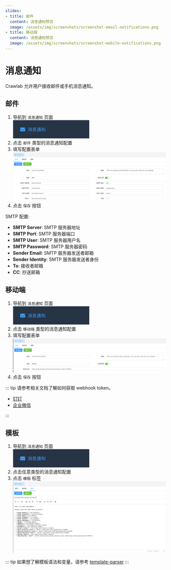 ```yaml
---
slides:
- title: 邮件
  content: 消息通知预览
  image: /assets/img/screenshots/screenshot-email-notifications.png
- title: 移动端
  content: 消息通知预览
  image: /assets/img/screenshots/screenshot-mobile-notifications.png
---
```


# 消息通知

Crawlab 允许用户接收邮件或手机消息通知。

<SlideList :slides="$page.frontmatter.slides"></SlideList>

## 邮件

1. 导航到 `消息通知` 页面 <br>![notifications-menu.png](img/notification-menu.png)
2. 点击 `邮件` 类型的消息通知配置
3. 填写配置表单 <br>![email-config.png](img/email-config.png)
4. 点击 `保存` 按钮

SMTP 配置:

- **SMTP Server**: SMTP 服务器地址
- **SMTP Port**: SMTP 服务器端口
- **SMTP User**: SMTP 服务器用户名
- **SMTP Password**: SMTP 服务器密码
- **Sender Email**: SMTP 服务器发送者邮箱
- **Sender Identity**: SMTP 服务器发送者身份
- **To**: 接收者邮箱
- **CC**: 抄送邮箱

## 移动端

1. 导航到 `消息通知` 页面 <br>![notifications-menu.png](img/notification-menu.png)
2. 点击 `移动端` 类型的消息通知配置
3. 填写配置表单 <br>![mobile-config.png](img/mobile-config.png)
4. 点击 `保存` 按钮

::: tip
请参考相关文档了解如何获取 webhook token。

- [钉钉](https://open.dingtalk.com/document/robots/custom-robot-access)
- [企业微信](https://developer.work.weixin.qq.com/document/path/91770)

:::

## 模板

1. 导航到 `消息通知` 页面 <br>![notifications-menu.png](img/notification-menu.png)
2. 点击任意类型的消息通知配置
3. 点击 `模板` 标签 <br>![template.png](img/template.png)

::: tip
如果想了解模板语法和变量，请参考 [template-parser](https://github.com/crawlab-team/template-parser)
:::
